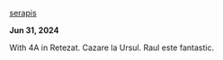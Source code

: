 [serapis](hikes/serapis.md)



**Jun 31, 2024**

With 4A in Retezat. Cazare la Ursul. Raul este fantastic. 

